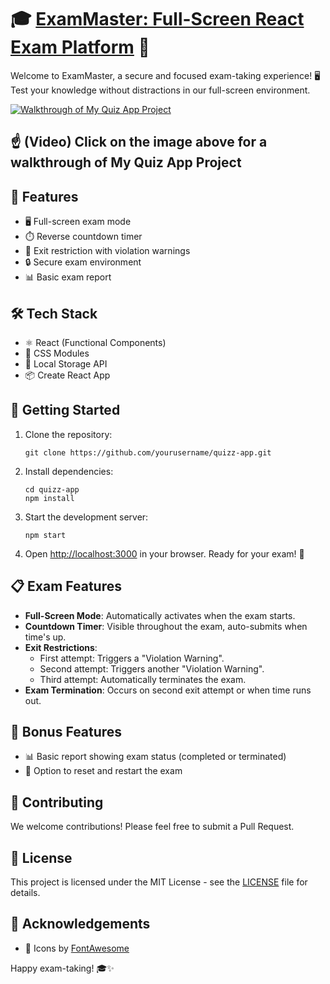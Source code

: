# 🎓 [ExamMaster: Full-Screen React Exam Platform](https://quizz-app-five-ebon.vercel.app/) 🚀

Welcome to ExamMaster, a secure and focused exam-taking experience! 🖥️ Test your knowledge without distractions in our full-screen environment.

[![Walkthrough of My Quiz App Project](https://img.youtube.com/vi/K1LpFdv5gGY/0.jpg)](https://www.youtube.com/watch?v=K1LpFdv5gGY)

## ☝️ (Video) Click on the image above for a walkthrough of My Quiz App Project 

## 🌟 Features

- 🖥️ Full-screen exam mode
- ⏱️ Reverse countdown timer
- 🚫 Exit restriction with violation warnings
- 🔒 Secure exam environment
- 📊 Basic exam report

## 🛠️ Tech Stack

- ⚛️ React (Functional Components)
- 🎨 CSS Modules
- 💾 Local Storage API
- 📦 Create React App

## 🚀 Getting Started

1. Clone the repository:

   ```
   git clone https://github.com/yourusername/quizz-app.git
   ```

2. Install dependencies:

   ```
   cd quizz-app
   npm install
   ```

3. Start the development server:

   ```
   npm start
   ```

4. Open [http://localhost:3000](http://localhost:3000) in your browser. Ready for your exam! 📝

## 📋 Exam Features

- **Full-Screen Mode**: Automatically activates when the exam starts.
- **Countdown Timer**: Visible throughout the exam, auto-submits when time's up.
- **Exit Restrictions**:
  - First attempt: Triggers a "Violation Warning".
  - Second attempt: Triggers another "Violation Warning".
  - Third attempt: Automatically terminates the exam.
- **Exam Termination**: Occurs on second exit attempt or when time runs out.

## 🌟 Bonus Features

- 📊 Basic report showing exam status (completed or terminated)
- 🔄 Option to reset and restart the exam

## 🤝 Contributing

We welcome contributions! Please feel free to submit a Pull Request.

## 📜 License

This project is licensed under the MIT License - see the [LICENSE](LICENSE) file for details.

## 🙏 Acknowledgements

- 🎨 Icons by [FontAwesome](https://fontawesome.com)

Happy exam-taking! 🎓✨
